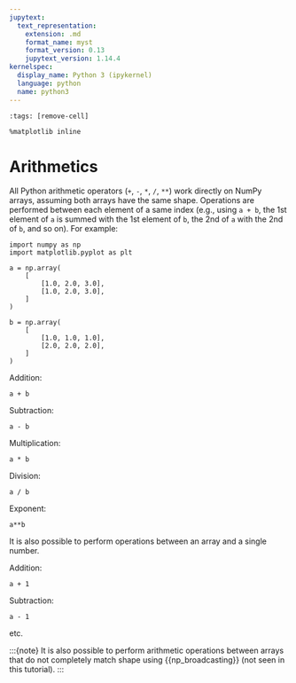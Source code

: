```yaml
---
jupytext:
  text_representation:
    extension: .md
    format_name: myst
    format_version: 0.13
    jupytext_version: 1.14.4
kernelspec:
  display_name: Python 3 (ipykernel)
  language: python
  name: python3
---
```


```{code-cell} ipython3
:tags: [remove-cell]

%matplotlib inline
```

# Arithmetics

All Python arithmetic operators (`+`, `-`, `*`, `/`, `**`) work directly on NumPy arrays, assuming both arrays have the same shape. Operations are performed between each element of a same index (e.g., using `a + b`, the 1st element of `a` is summed with the 1st element of `b`, the 2nd of `a` with the 2nd of `b`, and so on). For example:

```{code-cell} ipython3
import numpy as np
import matplotlib.pyplot as plt

a = np.array(
    [
        [1.0, 2.0, 3.0],
        [1.0, 2.0, 3.0],
    ]
)

b = np.array(
    [
        [1.0, 1.0, 1.0],
        [2.0, 2.0, 2.0],
    ]
)
```

Addition:

```{code-cell} ipython3
a + b
```

Subtraction:

```{code-cell} ipython3
a - b
```

Multiplication:

```{code-cell} ipython3
a * b
```

Division:

```{code-cell} ipython3
a / b
```

Exponent:

```{code-cell} ipython3
a**b
```

It is also possible to perform operations between an array and a single number.

Addition:

```{code-cell} ipython3
a + 1
```

Subtraction:

```{code-cell} ipython3
a - 1
```

etc.

:::{note}
It is also possible to perform arithmetic operations between arrays that do not completely match shape using {{np_broadcasting}} (not seen in this tutorial).
:::
